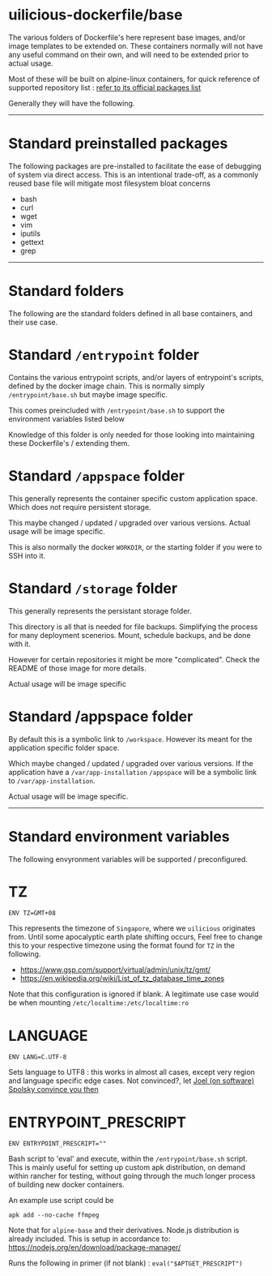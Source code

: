 # uilicious-dockerfile/base

The various folders of Dockerfile's here represent base images, and/or image templates to be extended on.
These containers normally will not have any useful command on their own, and will need to be extended prior to actual usage.

Most of these will be built on alpine-linux containers, for quick reference of supported repository list : [refer to its official packages list](https://pkgs.alpinelinux.org/packages)

Generally they will have the following.

---

# Standard preinstalled packages

The following packages are pre-installed to facilitate the ease of debugging of system via direct access.
This is an intentional trade-off, as a commonly reused base file will mitigate most filesystem bloat concerns

+ bash
+ curl
+ wget
+ vim
+ iputils
+ gettext
+ grep

---

# Standard folders

The following are the standard folders defined in all base containers, and their use case.

# Standard `/entrypoint` folder

Contains the various entrypoint scripts, and/or layers of entrypoint's scripts, defined by the docker
image chain. This is normally simply `/entrypoint/base.sh` but maybe image specific. 

This comes preincluded with `/entrypoint/base.sh` to support the environment variables listed below

Knowledge of this folder is only needed for those looking into maintaining these Dockerfile's / extending them.

# Standard `/appspace` folder

This generally represents the container specific custom application space. Which does not require persistent storage.

This maybe changed / updated / upgraded over various versions. 
Actual usage will be image specific.

This is also normally the docker `WORKDIR`, or the starting folder if you were to SSH into it.

# Standard `/storage` folder

This generally represents the persistant storage folder.

This directory is all that is needed for file backups. Simplifying the process for many deployment scenerios.
Mount, schedule backups, and be done with it.

However for certain repositories it might be more "complicated". Check the README of those image for more details.

Actual usage will be image specific

# Standard /appspace folder
By default this is a symbolic link to `/workspace`.
However its meant for the application specific folder space.

Which maybe changed / updated / upgraded over various versions. If the application have a `/var/app-installation` 
`/appspace` will be a symbolic link to `/var/app-installation`.

Actual usage will be image specific.

---

# Standard environment variables

The following envyronment variables will be supported / preconfigured.

# TZ
`ENV TZ=GMT+08`

This represents the timezone of `Singapore`, where we `uilicious` originates from. Until some apocalyptic earth plate
shifting occurs, Feel free to change this to your respective timezone using the format found for `TZ` in the following.

+ https://www.gsp.com/support/virtual/admin/unix/tz/gmt/
+ https://en.wikipedia.org/wiki/List_of_tz_database_time_zones

Note that this configuration is ignored if blank. A legitimate use case would be when mounting `/etc/localtime:/etc/localtime:ro`

# LANGUAGE
`ENV LANG=C.UTF-8`

Sets language to UTF8 : this works in almost all cases, except very region and language specific edge cases.
Not convinced?, let [Joel (on software) Spolsky convince you then](https://www.joelonsoftware.com/2003/10/08/the-absolute-minimum-every-software-developer-absolutely-positively-must-know-about-unicode-and-character-sets-no-excuses)

# ENTRYPOINT_PRESCRIPT
`ENV ENTRYPOINT_PRESCRIPT=""`

Bash script to 'eval' and execute, within the `/entrypoint/base.sh` script.
This is mainly useful for setting up custom apk distribution, on demand within rancher for testing, without going through the much longer process of building new docker containers.

An example use script could be

```
apk add --no-cache ffmpeg
```

Note that for `alpine-base` and their derivatives. Node.js distribution is already included.
This is setup in accordance to: https://nodejs.org/en/download/package-manager/

Runs the following in primer (if not blank) : 
`eval("$APTGET_PRESCRIPT")`
